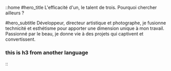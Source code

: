 ::home
#hero_title
L'efficacité d'un, le talent de trois. Pourquoi chercher ailleurs ?

#hero_subtitle
Développeur, directeur artistique et photographe, je fusionne technicité et esthétisme pour apporter une dimension unique à mon travail. Passionné par le beau, je donne vie à des projets qui captivent et convertissent.

### this is h3 from another language
::
